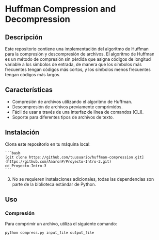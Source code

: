 # Huffman Compression and Decompression

## Descripción

Este repositorio contiene una implementación del algoritmo de Huffman para la compresión y descompresión de archivos. El algoritmo de Huffman es un método de compresión sin pérdida que asigna códigos de longitud variable a los símbolos de entrada, de manera que los símbolos más frecuentes tengan códigos más cortos, y los símbolos menos frecuentes tengan códigos más largos.

## Características

- Compresión de archivos utilizando el algoritmo de Huffman.
- Descompresión de archivos previamente comprimidos.
- Fácil de usar a través de una interfaz de línea de comandos (CLI).
- Soporte para diferentes tipos de archivos de texto.

## Instalación

Clona este repositorio en tu máquina local:

    ```bash
    [git clone https://github.com/tuusuario/huffman-compression.git](https://github.com/AaaronP/Proyecto-Intro-3.git)
    cd Proyecto-Intro-3
    ```

3. No se requieren instalaciones adicionales, todas las dependencias son parte de la biblioteca estándar de Python.

## Uso

### Compresión

Para comprimir un archivo, utiliza el siguiente comando:

```bash
python compress.py input_file output_file
